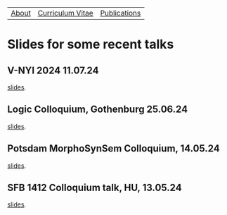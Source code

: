 <table>
  <tbody>
    <tr>
      <td><a href="index">About</a></td>
      <td><a href="cv">Curriculum Vitae</a></td>
      <td><a href="papers">Publications</a></td>
    </tr>
    </tbody>
</table>


# Slides for some recent talks

## V-NYI 2024 11.07.24

<p><a href="v-nyi.pdf" data-type="page" data-id="29">slides</a>.</p>


## Logic Colloquium, Gothenburg 25.06.24

<p><a href="lc2024.pdf" data-type="page" data-id="29">slides</a>.</p>



## Potsdam MorphoSynSem Colloquium, 14.05.24


<p><a href="potsdam_seminar.pdf" data-type="page" data-id="29">slides</a>.</p>


## SFB 1412 Colloquium talk, HU, 13.05.24


<p><a href="hu_sfb_colloq.pdf" data-type="page" data-id="29">slides</a>.</p>

